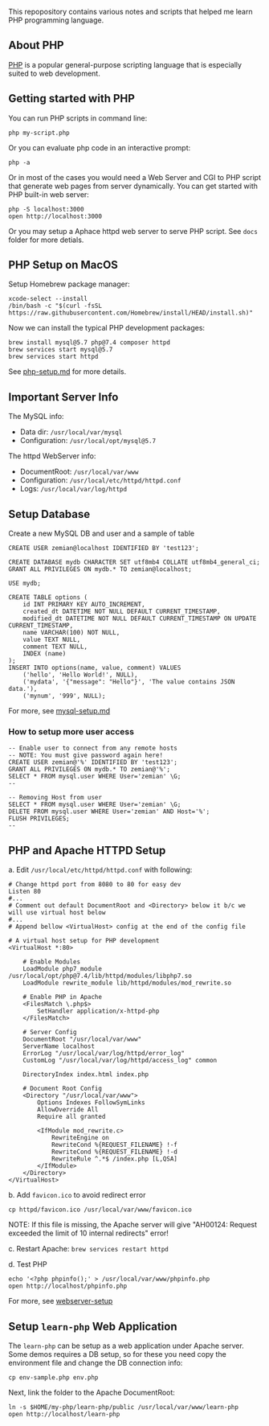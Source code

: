 This repopository contains various notes and scripts that helped me learn PHP
programming language.

## About PHP

[PHP](https://www.php.net/) is a popular general-purpose scripting language 
that is especially suited to web development.

## Getting started with PHP

You can run PHP scripts in command line:

	php my-script.php

Or you can evaluate php code in an interactive prompt:

	php -a

Or in most of the cases you would need a Web Server and CGI to PHP script that
generate web pages from server dynamically. You can get started with PHP 
built-in web server:

	php -S localhost:3000
    open http://localhost:3000

Or you may setup a Aphace httpd web server to serve PHP script. See `docs`
folder for more detials.

## PHP Setup on MacOS

Setup Homebrew package manager:

```
xcode-select --install
/bin/bash -c "$(curl -fsSL https://raw.githubusercontent.com/Homebrew/install/HEAD/install.sh)"
```

Now we can install the typical PHP development packages:

```
brew install mysql@5.7 php@7.4 composer httpd
brew services start mysql@5.7
brew services start httpd
```

See [php-setup.md](docs/php-setup.md) for more details.

## Important Server Info

The MySQL info:

* Data dir: `/usr/local/var/mysql`
* Configuration: `/usr/local/opt/mysql@5.7`

The httpd WebServer info:

* DocumentRoot: `/usr/local/var/www`
* Configuration: `/usr/local/etc/httpd/httpd.conf`
* Logs: `/usr/local/var/log/httpd`

## Setup Database

Create a new MySQL DB and user and a sample of table

```
CREATE USER zemian@localhost IDENTIFIED BY 'test123';

CREATE DATABASE mydb CHARACTER SET utf8mb4 COLLATE utf8mb4_general_ci;
GRANT ALL PRIVILEGES ON mydb.* TO zemian@localhost;

USE mydb;

CREATE TABLE options (
    id INT PRIMARY KEY AUTO_INCREMENT,
    created_dt DATETIME NOT NULL DEFAULT CURRENT_TIMESTAMP,
    modified_dt DATETIME NOT NULL DEFAULT CURRENT_TIMESTAMP ON UPDATE CURRENT_TIMESTAMP,
    name VARCHAR(100) NOT NULL,
    value TEXT NULL,
    comment TEXT NULL,
    INDEX (name)
);
INSERT INTO options(name, value, comment) VALUES
    ('hello', 'Hello World!', NULL),
    ('mydata', '{"message": "Hello"}', 'The value contains JSON data.'),
    ('mynum', '999', NULL);
```

For more, see [mysql-setup.md](docs/mysql-setup.md)

### How to setup more user access

```
-- Enable user to connect from any remote hosts
-- NOTE: You must give password again here!
CREATE USER zemian@'%' IDENTIFIED BY 'test123';
GRANT ALL PRIVILEGES ON mydb.* TO zemian@'%';
SELECT * FROM mysql.user WHERE User='zemian' \G;
--

-- Removing Host from user
SELECT * FROM mysql.user WHERE User='zemian' \G;
DELETE FROM mysql.user WHERE User='zemian' AND Host='%';
FLUSH PRIVILEGES;
--
```

## PHP and Apache HTTPD Setup

a. Edit `/usr/local/etc/httpd/httpd.conf` with following:

    # Change httpd port from 8080 to 80 for easy dev
    Listen 80
    #...
    # Comment out default DocumentRoot and <Directory> below it b/c we will use virtual host below
    #...
    # Append bellow <VirtualHost> config at the end of the config file

```
# A virtual host setup for PHP development
<VirtualHost *:80>

    # Enable Modules
    LoadModule php7_module /usr/local/opt/php@7.4/lib/httpd/modules/libphp7.so
    LoadModule rewrite_module lib/httpd/modules/mod_rewrite.so
    
    # Enable PHP in Apache
    <FilesMatch \.php$>
        SetHandler application/x-httpd-php
    </FilesMatch>

    # Server Config
    DocumentRoot "/usr/local/var/www"
    ServerName localhost
    ErrorLog "/usr/local/var/log/httpd/error_log"
    CustomLog "/usr/local/var/log/httpd/access_log" common

    DirectoryIndex index.html index.php

    # Document Root Config
    <Directory "/usr/local/var/www">
        Options Indexes FollowSymLinks
        AllowOverride All
        Require all granted

        <IfModule mod_rewrite.c>
            RewriteEngine on
            RewriteCond %{REQUEST_FILENAME} !-f
            RewriteCond %{REQUEST_FILENAME} !-d
            RewriteRule ^.*$ /index.php [L,QSA]
        </IfModule>
    </Directory>
</VirtualHost>
```

b. Add `favicon.ico` to avoid redirect error

    cp httpd/favicon.ico /usr/local/var/www/favicon.ico

NOTE: If this file is missing, the Apache server will give 
    "AH00124: Request exceeded the limit of 10 internal redirects" error!

c. Restart Apache: `brew services restart httpd`

d. Test PHP

```
echo '<?php phpinfo();' > /usr/local/var/www/phpinfo.php
open http://localhost/phpinfo.php
```

For more, see [webserver-setup](docs/webserver-setup.md)

## Setup `learn-php` Web Application

The `learn-php` can be setup as a web application under Apache server. Some demos requires a DB setup, so for these
you need copy the environment file and change the DB connection info:

    cp env-sample.php env.php

Next, link the folder to the Apache DocumentRoot:

    ln -s $HOME/my-php/learn-php/public /usr/local/var/www/learn-php
    open http://localhost/learn-php
